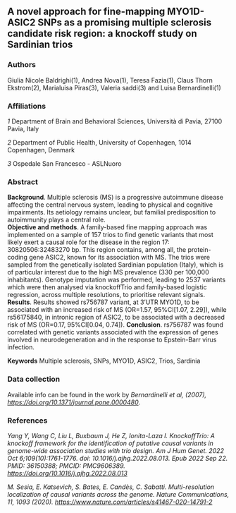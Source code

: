 ## A novel approach for fine-mapping MYO1D-ASIC2 SNPs as a promising multiple sclerosis candidate risk region: a knockoff study on Sardinian trios

### Authors 
Giulia Nicole Baldrighi(1), Andrea Nova(1), Teresa Fazia(1), Claus Thorn Ekstrom(2), Marialuisa Piras(3), Valeria saddi(3) and Luisa Bernardinelli(1)

### Affiliations
*1* Department of Brain and Behavioral Sciences, Università di Pavia, 27100 Pavia, Italy

*2* Department of Public Health, University of Copenhagen, 1014 Copenhagen, Denmark

*3* Ospedale San Francesco - ASLNuoro


### Abstract 
**Background**. Multiple sclerosis (MS) is a progressive autoimmune disease affecting the central nervous system, leading to physical and cognitive impairments. Its aetiology remains unclear, but familial predisposition to autoimmunity plays a central role.  
**Objective and methods**. A family-based fine mapping approach was implemented on a sample of 157 trios to find genetic variants that most likely exert a causal role for the disease in the region 17: 30820506:32483270 bp. This region contains, among all, the protein-coding gene ASIC2, known for its association with MS. The trios were sampled from the genetically isolated Sardinian population (Italy), which is of particular interest due to the high MS prevalence (330 per 100,000 inhabitants). Genotype imputation was performed, leading to 2537 variants which were then analysed via knockoffTrio and family-based logistic regression, across multiple resolutions, to prioritise relevant signals. 
**Results**. Results showed rs756787 variant, at 3’UTR MYO1D, to be associated with an increased risk of MS (OR=1.57, 95%CI[1.07, 2.29]), while rs56175840, in intronic region of ASIC2, to be associated with a decreased risk of MS (OR=0.17, 95%CI[0.04, 0.74]). 
**Conclusion**. rs756787 was found correlated with genetic variants associated with the expression of genes involved in neurodegeneration and in the response to Epstein-Barr virus infection.

**Keywords**
Multiple sclerosis, SNPs, MYO1D, ASIC2, Trios, Sardinia



### Data collection
Available info can be found in the work by *Bernardinelli et al, (2007), https://doi.org/10.1371/journal.pone.0000480*.


### References
*Yang Y, Wang C, Liu L, Buxbaum J, He Z, Ionita-Laza I. KnockoffTrio: A knockoff framework for the identification of putative causal variants in genome-wide association studies with trio design. Am J Hum Genet. 2022 Oct 6;109(10):1761-1776. doi: 10.1016/j.ajhg.2022.08.013. Epub 2022 Sep 22. PMID: 36150388; PMCID: PMC9606389. https://doi.org/10.1016/j.ajhg.2022.08.013*

*M. Sesia, E. Katsevich, S. Bates, E. Candès, C. Sabatti. Multi-resolution localization of causal variants across the genome.  Nature Communications, 11, 1093 (2020). https://www.nature.com/articles/s41467-020-14791-2*
